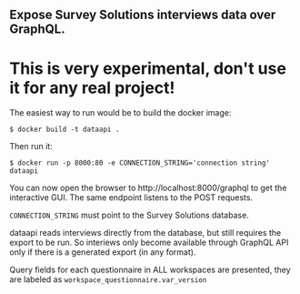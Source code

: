 ## Expose Survey Solutions interviews data over GraphQL.

# This is very experimental, don't use it for any real project!



The easiest way to run would be to build the docker image:

```$ docker build -t dataapi .```

Then run it:

```$ docker run -p 8000:80 -e CONNECTION_STRING='connection string' dataapi```

You can now open the browser to http://localhost:8000/graphql to get the interactive GUI.
The same endpoint listens to the POST requests.

`CONNECTION_STRING` must point to the Survey Solutions database.

dataapi reads interviews directly from the database, but still requires the export to be run.
So interiews only become available through GraphQL API only if there is a generated export (in any format).

Query fields for each questionnaire in ALL workspaces are presented, they are labeled as `workspace_questionnaire.var_version`